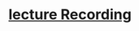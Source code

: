 # [lecture Recording](https://cnm-edu.zoom.us/rec/share/jbNE3so96u_J1U8iPRnhn-Up6AEf3bujYRsbpC1bQ0X7WMro5nyaotKB5Bc3I8A.O7Ax3gcC3k1bf4iW?startTime=1635340921000)